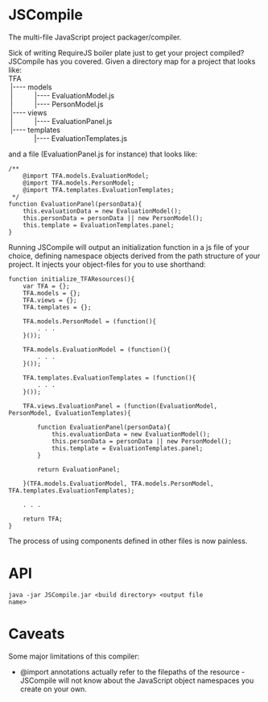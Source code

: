 JSCompile
=========
The multi-file JavaScript project packager/compiler.

Sick of writing RequireJS boiler plate just to get your project compiled? JSCompile has you covered.
Given a directory map for a project that looks like:
<br/>TFA
<br/>&nbsp;|---- models
<br/>&nbsp;|&nbsp;&nbsp;&nbsp;&nbsp;&nbsp;&nbsp;&nbsp;&nbsp;&nbsp;&nbsp;&nbsp;|---- EvaluationModel.js
<br/>&nbsp;|&nbsp;&nbsp;&nbsp;&nbsp;&nbsp;&nbsp;&nbsp;&nbsp;&nbsp;&nbsp;&nbsp;|---- PersonModel.js
<br/>&nbsp;|---- views
<br/>&nbsp;|&nbsp;&nbsp;&nbsp;&nbsp;&nbsp;&nbsp;&nbsp;&nbsp;&nbsp;&nbsp;&nbsp;|---- EvaluationPanel.js
<br/>&nbsp;|---- templates
<br/>&nbsp;&nbsp;&nbsp;&nbsp;&nbsp;&nbsp;&nbsp;&nbsp;&nbsp;&nbsp;&nbsp;&nbsp;&nbsp;|---- EvaluationTemplates.js

and a file (EvaluationPanel.js for instance) that looks like:

    /**
        @import TFA.models.EvaluationModel;
        @import TFA.models.PersonModel;
        @import TFA.templates.EvaluationTemplates;
     */
    function EvaluationPanel(personData){
        this.evaluationData = new EvaluationModel();
        this.personData = personData || new PersonModel();
        this.template = EvaluationTemplates.panel;
    }


Running JSCompile will output an initialization function in a js file of your choice, defining namespace objects
derived from the path structure of your project. It injects your object-files for you to use shorthand:

    function initialize_TFAResources(){
        var TFA = {};
        TFA.models = {};
        TFA.views = {};
        TFA.templates = {};

        TFA.models.PersonModel = (function(){
            . . .
        }());

        TFA.models.EvaluationModel = (function(){
            . . .
        }());

        TFA.templates.EvaluationTemplates = (function(){
            . . .
        }());

        TFA.views.EvaluationPanel = (function(EvaluationModel, PersonModel, EvaluationTemplates){

            function EvaluationPanel(personData){
                this.evaluationData = new EvaluationModel();
                this.personData = personData || new PersonModel();
                this.template = EvaluationTemplates.panel;
            }

            return EvaluationPanel;

        }(TFA.models.EvaluationModel, TFA.models.PersonModel, TFA.templates.EvaluationTemplates);

        . . .

        return TFA;
    }


The process of using components defined in other files is now painless.

API
===
<code>java -jar JSCompile.jar &lt;build directory&gt; &lt;output file name&gt; </code>

Caveats
=======
Some major limitations of this compiler:
* @import annotations actually refer to the filepaths of the resource - JSCompile will not
know about the JavaScript object namespaces you create on your own.

